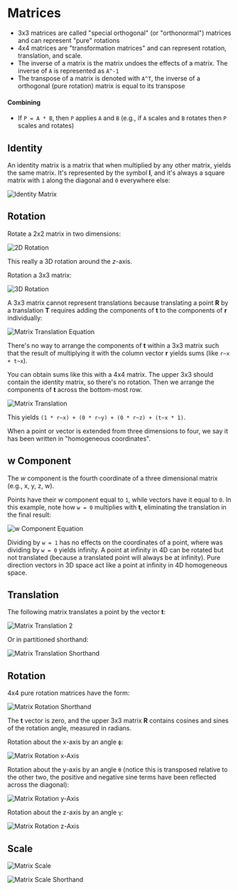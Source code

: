 # Matrices

- 3x3 matrices are called "special orthogonal" (or "orthonormal") matrices and can represent "pure" rotations
- 4x4 matrices are "transformation matrices" and can represent rotation, translation, and scale.
- The inverse of a matrix is the matrix undoes the effects of a matrix. The inverse of `A` is represented as `A^-1`
- The transpose of a matrix is denoted with `A^T`, the inverse of a orthogonal (pure rotation) matrix is equal to its transpose

#### Combining

- If `P = A * B`, then `P` applies `A` and `B` (e.g., if `A` scales and `B` rotates then `P` scales and rotates)

## Identity

An identity matrix is a matrix that when multiplied by any other matrix, yields the same matrix. It's represented by the symbol **I**, and it's always a square matrix with `1` along the diagonal and `0` everywhere else:

![Identity Matrix](assets/matrix-identity.png)

## Rotation

Rotate a 2x2 matrix in two dimensions:

![2D Rotation](assets/matrix-rotation-2d.png)

This really a 3D rotation around the *z*-axis.

Rotation a 3x3 matrix:

![3D Rotation](assets/matrix-rotation-3d.png)

A 3x3 matrix cannot represent translations because translating a point **R** by a translation **T** requires adding the components of **t** to the components of **r** individually:

![Matrix Translation Equation](assets/matrix-translation-equation.png)

There's no way to arrange the components of **t** within a 3x3 matrix such that the result of multiplying it with the column vector **r** yields sums (like `r~x + t~x`).

You can obtain sums like this with a 4x4 matrix. The upper 3x3 should contain the identity matrix, so there's no rotation. Then we arrange the components of **t** across the bottom-most row.

![Matrix Translation](assets/matrix-translation.png)

This yields `(1 * r~x) + (0 * r~y) + (0 * r~z) + (t~x * 1)`.

When a point or vector is extended from three dimensions to four, we say it has been written in "homogeneous coordinates".

## w Component

The *w* component is the fourth coordinate of a three dimensional matrix (e.g., x, y, z, w).

Points have their *w* component equal to `1`, while vectors have it equal to `0`. In this example, note how `w = 0` multiplies with **t**, eliminating the translation in the final result:

![w Component Equation](assets/matrix-w-component-equation.png)

Dividing by `w = 1` has no effects on the coordinates of a point, where was dividing by `w = 0` yields infinity. A point at infinity in 4D can be rotated but not translated (because a translated point will always be at infinity). Pure direction vectors in 3D space act like a point at infinity in 4D homogeneous space.

## Translation

The following matrix translates a point by the vector **t**:

![Matrix Translation 2](assets/matrix-translation-2.png)

Or in partitioned shorthand:

![Matrix Translation Shorthand](assets/matrix-translation-shorthand.png)

## Rotation

4x4 pure rotation matrices have the form:

![Matrix Rotation Shorthand](assets/matrix-rotation-shorthand.png)

The **t** vector is zero, and the upper 3x3 matrix **R** contains cosines and sines of the rotation angle, measured in radians.

Rotation about the x-axis by an angle `ϕ`:

![Matrix Rotation x-Axis](assets/matrix-rotation-x-axis.png)

Rotation about the y-axis by an angle `θ` (notice this is transposed relative to the other two, the positive and negative sine terms have been reflected across the diagonal):

![Matrix Rotation y-Axis](assets/matrix-rotation-y-axis.png)

Rotation about the z-axis by an angle `γ`:

![Matrix Rotation z-Axis](assets/matrix-rotation-z-axis.png)

## Scale

![Matrix Scale](assets/matrix-scale.png)

![Matrix Scale Shorthand](assets/matrix-scale-shorthand.png)

